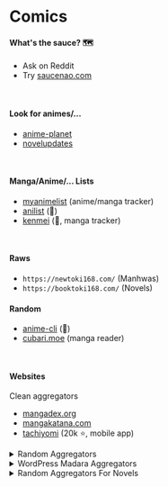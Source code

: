 # Comics

<div class="row row-cols-lg-2"><div>

#### What's the sauce? 🗺️

* Ask on Reddit
* Try [saucenao.com](https://saucenao.com)

<br>

#### Look for animes/...

* [anime-planet](https://www.anime-planet.com/)
* [novelupdates](https://www.novelupdates.com/)

<br>

#### Manga/Anime/... Lists

* [myanimelist](https://myanimelist.net/) (anime/manga tracker)
* [anilist](https://anilist.co/) (👻)
* [kenmei](https://www.kenmei.co/) (👻, manga tracker)

<br>

#### Raws

* `https://newtoki168.com/` (Manhwas)
* `https://booktoki168.com/` (Novels)

</div><div>

#### Random

* [anime-cli](https://github.com/pystardust/ani-cli) (👻)
* [cubari.moe](https://cubari.moe/) (manga reader)

<br>

#### Websites

Clean aggregators

* [mangadex.org](https://mangadex.org/)
* [mangakatana.com](http://mangakatana.com/)
* [tachiyomi](https://tachiyomi.org/) (20k ⭐, mobile app)

<details class="details-n">
<summary>Random Aggregators</summary>

* [fanfox.net](https://fanfox.net/)
* [mangaguru.org](https://mangaguru.org/index.php)
* [mangareader.to](https://mangareader.to/)
* [webtoon.xyz](https://www.webtoon.xyz/)
* [manhuascan.us](https://manhuascan.us/)
</details>

<details class="details-n">
<summary>WordPress Madara Aggregators</summary>

* [comickiba.com](https://comickiba.com/)
* [woopread.com](https://woopread.com/)
* [mangapuma.com](https://mangapuma.com/home-page)
* [mangakomi.io](https://mangakomi.io/)
* [manhwatop.com](https://manhwatop.com/)
* [mangarolls.com](https://mangarolls.com/rolls/)
</details>

<details class="details-n">
<summary>Random Aggregators For Novels</summary>

* [lightnovelreader](https://lightnovelreader.me/)
* [lightnovelmeta](https://www.lightnovelmeta.com/)
* [sky-mtl](https://sky-mtl.com/)
</details>
</div></div>